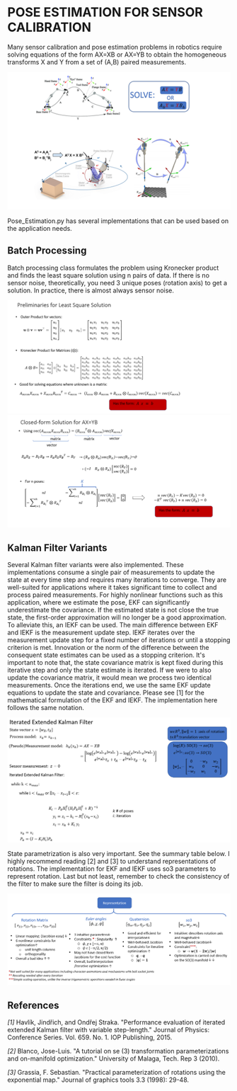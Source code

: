 # POSE ESTIMATION FOR SENSOR CALIBRATION

Many sensor calibration and pose estimation problems in robotics require solving equations of the form AX=XB or AX=YB to obtain the homogeneous transforms X and Y from a set of (A,B) paired measurements.

![Example Applications](./Figures/pose_estimation_examples.png)

Pose_Estimation.py has several implementations that can be used based on the application needs.

## Batch Processing

Batch processing class formulates the problem using Kronecker product and finds the least square solution using n pairs of data. If there is no sensor noise, theoretically, you need 3 unique poses (rotation axis) to get a solution. In practice, there is almost always sensor noise.

![Preliminaries for Batch Processing Solution](./Figures/Kronecker_Product.png)
![Least-square estimation](./Figures/LSE_solution.png)

## Kalman Filter Variants 
Several Kalman filter variants were also implemented. These implementations consume a single pair of measurements to update the state at every time step and requires many iterations to converge. They are well-suited for applications where it takes significant time to collect and process paired measurements. For highly nonlinear functions such as this application, where we estimate the pose, EKF can significantly underestimate the covariance. If the estimated state is not close the true state, the first-order approximation will no longer be a good approximation. To alleviate this, an IEKF can be used. The main difference between EKF and IEKF is the measurement update step. IEKF iterates over the measurement update step for a fixed number of iterations or until a stopping criterion is met. Innovation or the norm of the difference between the consequent state estimates can be used as a stopping criterion. It's important to note that, the state covariance matrix is kept fixed during this iterative step and only the state estimate is iterated. If we were to also update the covariance matrix, it would mean we process two identical measurements.  Once the iterations end, we use the same EKF update equations to update the state and covariance. Please see [1] for the mathematical formulation of the EKF and IEKF. The implementation here follows the same notation. 

![IEKF implementations](./Figures/IEKF.png)

State parametrization is also very important. See the summary table below. I highly recommend reading [2] and [3] to understand representations of rotations. The implementation for EKF and IEKF uses so3 parameters to represent rotation. Last but not least, remember to check the consistency of the filter to make sure the filter is doing its job.

![Representations of Rotation](./Figures/Rotation_representations.png)

## References
_[1]_  Havlík, Jindřich, and Ondřej Straka. "Performance evaluation of iterated extended Kalman filter with variable step-length." Journal of Physics: Conference Series. Vol. 659. No. 1. IOP Publishing, 2015.

_[2]_ Blanco, Jose-Luis. "A tutorial on se (3) transformation parameterizations and on-manifold optimization." University of Malaga, Tech. Rep 3 (2010).

_[3]_ Grassia, F. Sebastian. "Practical parameterization of rotations using the exponential map." Journal of graphics tools 3.3 (1998): 29-48.


